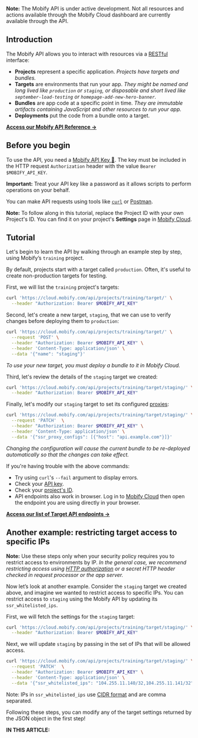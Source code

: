 <div class="c-callout">
  <p>
    <strong>Note:</strong> The Mobify API is under active development. Not all resources and actions available through the Mobify Cloud dashboard are currently available through the API.
  </p>
</div>


## Introduction

The Mobify API allows you to interact with resources via a [RESTful](https://developer.mozilla.org/en-US/docs/Glossary/REST) interface:

* **Projects** represent a specific application. _Projects have targets and bundles._
* **Targets** are environments that run your app. _They might be named and long lived like `production` or `staging`, or disposable and short lived like `september-load-testing` or `homepage-add-new-hero-banner`._
* **Bundles** are app code at a specific point in time. _They are immutable artifacts containing JavaScript and other resources to run your app._
* **Deployments** put the code from a bundle onto a target.

**[Access our Mobify API Reference →](https://docs.mobify.com/api/cloud/)**

## Before you begin

To use the API, you need a [Mobify API Key 🔑](https://cloud.mobify.com/account/). The key must be included in the HTTP request `Authorization` header with the value `Bearer $MOBIFY_API_KEY`.

<div class="c-callout c--important">
  <p>
    <strong>Important:</strong> Treat your API key like a password as it allows scripts to perform operations on your behalf.
  </p>
</div>

You can make API requests using tools like [`curl`](https://curl.haxx.se/docs/manpage.html) or [Postman](https://www.getpostman.com/).

<div class="c-callout">
  <p>
    <strong>Note:</strong> To follow along in this tutorial, replace the Project ID with your own Project's ID. You can find it on your project's <strong>Settings</strong> page in <a href="https://cloud.mobify.com/">Mobify Cloud</a>.
  </p>
</div>

## Tutorial

Let's begin to learn the API by walking through an example step by step, using Mobify’s `training` project.

By default, projects start with a target called `production`. Often, it's useful to create non-production targets for testing.

First, we will list the `training` project's targets:

```bash
curl 'https://cloud.mobify.com/api/projects/training/target/' \
  --header "Authorization: Bearer $MOBIFY_API_KEY"
```

Second, let's create a new target, `staging`, that we can use to verify changes before deploying them to `production`:

```bash
curl 'https://cloud.mobify.com/api/projects/training/target/' \
  --request 'POST' \
  --header "Authorization: Bearer $MOBIFY_API_KEY" \
  --header 'Content-Type: application/json' \
  --data '{"name": "staging"}'
```

_To use your new target, you must deploy a bundle to it in Mobify Cloud._

Third, let's review the details of the `staging` target we created:

```bash
curl 'https://cloud.mobify.com/api/projects/training/target/staging/' \
  --header "Authorization: Bearer $MOBIFY_API_KEY"
```

Finally, let's modify our `staging` target to set its configured [proxies](https://docs.mobify.com/progressive-web/latest/reference/upwa/proxying/):

```bash
curl 'https://cloud.mobify.com/api/projects/training/target/staging/' \
  --request 'PATCH'  \
  --header "Authorization: Bearer $MOBIFY_API_KEY" \
  --header 'Content-Type: application/json' \
  --data '{"ssr_proxy_configs": [{"host": "api.example.com"}]}'
```

_Changing the configuration will cause the current bundle to be re-deployed automatically so that the changes can take effect._

If you're having trouble with the above commands:

-   Try using `curl`'s `--fail` argument to display errors.
-   Check your [API key](https://cloud.mobify.com/account/).
-   Check your [project's ID](https://cloud.mobify.com).
-   API endpoints also work in browser. Log in to [Mobify Cloud](https://cloud.mobify.com) then open the endpoint you are using directly in your browser.

**[Access our list of Target API endpoints →](https://docs.mobify.com/api/cloud/#api-Projects-CreateTargets)**

## Another example: restricting target access to specific IPs

<div class="c-callout">
  <p>
    <strong>Note:</strong> Use these steps only when your security policy requires you to restrict access to environments by IP. <em>In the general case, we recommend restricting access using <a href="https://en.wikipedia.org/wiki/Basic_access_authentication">HTTP authorization</a> or a secret HTTP header checked in request processor or the app server.</em>
  </p>
</div>

Now let’s look at another example. Consider the `staging` target we created above, and imagine we wanted to restrict access to specific IPs. You can restrict access to `staging` using the Mobify API by updating its `ssr_whitelisted_ips`.

First, we will fetch the settings for the `staging` target:
```bash
curl 'https://cloud.mobify.com/api/projects/training/target/staging/' \
  --header "Authorization: Bearer $MOBIFY_API_KEY"
```

Next, we will update `staging` by passing in the set of IPs that will be allowed access.

```bash
curl 'https://cloud.mobify.com/api/projects/training/target/staging/' \
  --request 'PATCH'  \
  --header "Authorization: Bearer $MOBIFY_API_KEY" \
  --header 'Content-Type: application/json' \
  --data '{"ssr_whitelisted_ips": "104.255.11.140/32,104.255.11.141/32"}'
```

Note: IPs in `ssr_whitelisted_ips` use <a href="https://en.wikipedia.org/wiki/Classless_Inter-Domain_Routing">CIDR format</a> and are comma separated.

Following these steps, you can modify any of the target settings returned by the JSON object in the first step!

<div id="toc"><p class="u-text-size-smaller u-margin-start u-margin-bottom"><b>IN THIS ARTICLE:</b></p></div>
